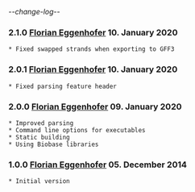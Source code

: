 -*-change-log-*-
### 2.1.0 [Florian Eggenhofer](mailto:egg@cs.uni-freiburg.de) 10. January 2020

	* Fixed swapped strands when exporting to GFF3

### 2.0.1 [Florian Eggenhofer](mailto:egg@cs.uni-freiburg.de) 10. January 2020

	* Fixed parsing feature header

### 2.0.0 [Florian Eggenhofer](mailto:egg@cs.uni-freiburg.de) 09. January 2020

	* Improved parsing
	* Command line options for executables
	* Static building
	* Using Biobase libraries


### 1.0.0 [Florian Eggenhofer](florian.eggenhofer@univie.ac.at) 05. December 2014

	* Initial version
